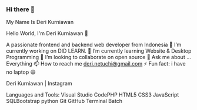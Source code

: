 ### Hi there 👋
My Name Is Deri Kurniawan

<!--
**deri-kurniawan/deri-kurniawan** is a ✨ _special_ ✨ repository because its `README.md` (this file) appears on your GitHub profile.

Here are some ideas to get you started:

- 🔭 I’m currently working on ...
- 🌱 I’m currently learning ...
- 👯 I’m looking to collaborate on ...
- 🤔 I’m looking for help with ...
- 💬 Ask me about ...
- 📫 How to reach me: ...
- 😄 Pronouns: ...
- ⚡ Fun fact: ...
-->

Hello World, I'm Deri Kurniawan 👋

A passionate frontend and backend web developer from Indonesia
🔭 I’m currently working on DID LEARN.
🌱 I’m currently learning Website & Desktop Programming
👯 I’m looking to collaborate on open source
💬 Ask me about ... Everything
📫 How to reach me deri.netuchi@gmail.com
⚡ Fun fact: i have no laptop 😄

Deri Kurniawan | Instagram


Languages and Tools:
Visual Studio CodePHP HTML5 CSS3 JavaScript SQLBootstrap python Git GitHub Terminal Batch
